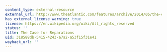 ```yaml
---
content_type: external-resource
external_url: http://www.theatlantic.com/features/archive/2014/05/the-case-for-reparations/361631/
has_external_license_warning: true
license: https://en.wikipedia.org/wiki/All_rights_reserved
status: ''
title: The Case for Reparations
uid: 318588db-5415-4243-a7a2-a53f15f31e41
wayback_url: ''
---
```

